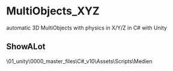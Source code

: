 # MultiObjects_XYZ
automatic 3D MultiObjects with physics in X/Y/Z in C# with Unity

## ShowALot


\01_unity\0000_master_files\C#_v10\Assets\Scripts\Medien

